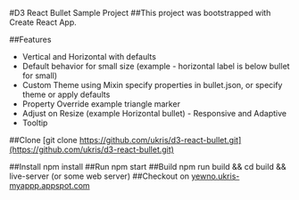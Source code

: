 #D3 React Bullet Sample Project
##This project was bootstrapped with Create React App.

##Features
* Vertical and Horizontal with defaults 
* Default behavior for small size (example - horizontal label is below bullet for small)
* Custom Theme using Mixin specify properties in bullet.json, or specify theme or apply defaults 
* Property Override example triangle marker
* Adjust on Resize (example Horizontal bullet) - Responsive and Adaptive
* Tooltip

##Clone
[git clone https://github.com/ukris/d3-react-bullet.git](https://github.com/ukris/d3-react-bullet.git)

##Install
npm install
##Run
npm start
##Build
npm run build && cd build && live-server (or some web server)
##Checkout on [yewno.ukris-myappp.appspot.com](yewno.ukris-myappp.appspot.com)

